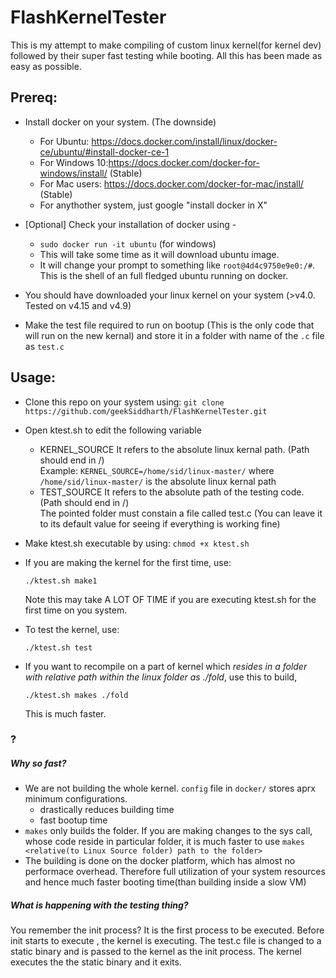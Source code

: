 # FlashKernelTester 

This is my attempt to make compiling of custom linux kernel(for kernel dev) followed by their super fast testing while booting. All this has been made as easy as possible. 

## Prereq:

- Install docker on your system. (The downside)
  - For Ubuntu: https://docs.docker.com/install/linux/docker-ce/ubuntu/#install-docker-ce-1
  - For Windows 10:https://docs.docker.com/docker-for-windows/install/ (Stable)
  - For Mac users: https://docs.docker.com/docker-for-mac/install/ (Stable)
  - For anythother system, just google "install docker in X" 

- [Optional] Check your installation of docker using -
  - `sudo docker run -it ubuntu` (for windows)
  - This will take some time as it will download ubuntu image.
  - It will change your prompt to something like `root@4d4c9750e9e0:/#`. This is the shell of an full fledged ubuntu running on docker.
- You should have downloaded your linux kernel on your system (>v4.0. Tested on v4.15 and v4.9)
- Make the test file required to run on bootup (This is the only code that will run on the new kernal) and store it in a folder with name of the `.c` file as `test.c`
  
  
## Usage: 

- Clone this repo on your system using: `git clone https://github.com/geekSiddharth/FlashKernelTester.git`

- Open ktest.sh to edit the following variable
    - KERNEL_SOURCE
        It refers to the absolute linux kernal path. (Path should end in /)  
        Example: `KERNEL_SOURCE=/home/sid/linux-master/` where `/home/sid/linux-master/` is the absolute linux kernal path
    - TEST_SOURCE
        It refers to the absolute path of the testing code. (Path should end in /)    
        The pointed folder must constain a file called test.c 
        (You can leave it to its default value for seeing if everything is working fine)

-  Make ktest.sh executable by using: `chmod +x ktest.sh`

- If you are making the kernel for the first time, use:
    ```
    ./ktest.sh make1
    ```

    Note this may take A LOT OF TIME if you are executing ktest.sh for the first time on you system.

- To test the kernel, use:
    ```
    ./ktest.sh test
    ```

- If you want to recompile on a part of kernel which *resides in a folder with relative path within the linux folder as ./fold*, use this to build,
    ```
    ./ktest.sh makes ./fold
    ```
    
    This is much faster.

### ?

##### Why so fast?

- We are not building the whole kernel. `config` file in `docker/` stores aprx minimum configurations.
    - drastically reduces building time
    - fast bootup time
- `makes` only builds the folder. If you are making changes to the sys call, whose code reside in particular folder, it is much faster to use `makes <relative(to Linux Source folder) path to the folder>`
- The building is done on the docker platform, which has almost no performace overhead. Therefore full utilization of your system resources and hence much faster booting time(than building inside a slow VM)

##### What is happening with the testing thing?

You remember the init process? It is the first process to be executed. Before init starts to execute , the kernel is executing. The test.c file is changed to a static binary and is passed to the kernel as the init process. The kernel executes the the static binary and it exits.

